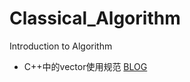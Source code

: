 # Classical_Algorithm
Introduction to Algorithm

- C++中的vector使用规范 [BLOG](https://wenku.baidu.com/view/4bb4ea03a45177232e60a20f.html)


